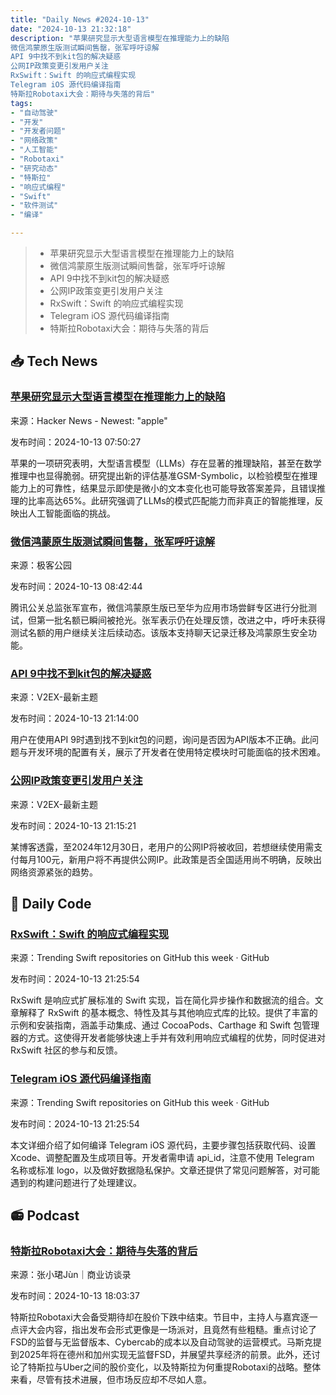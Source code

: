 ```yaml
---
title: "Daily News #2024-10-13"
date: "2024-10-13 21:32:18"
description: "苹果研究显示大型语言模型在推理能力上的缺陷
微信鸿蒙原生版测试瞬间售罄，张军呼吁谅解
API 9中找不到kit包的解决疑惑
公网IP政策变更引发用户关注
RxSwift：Swift 的响应式编程实现
Telegram iOS 源代码编译指南
特斯拉Robotaxi大会：期待与失落的背后"
tags: 
- "自动驾驶"
- "开发"
- "开发者问题"
- "网络政策"
- "人工智能"
- "Robotaxi"
- "研究动态"
- "特斯拉"
- "响应式编程"
- "Swift"
- "软件测试"
- "编译"

---
```


> - 苹果研究显示大型语言模型在推理能力上的缺陷
> - 微信鸿蒙原生版测试瞬间售罄，张军呼吁谅解
> - API 9中找不到kit包的解决疑惑
> - 公网IP政策变更引发用户关注
> - RxSwift：Swift 的响应式编程实现
> - Telegram iOS 源代码编译指南
> - 特斯拉Robotaxi大会：期待与失落的背后

## 📥 Tech News

### [苹果研究显示大型语言模型在推理能力上的缺陷](https://appleinsider.com/articles/24/10/12/apples-study-proves-that-llm-based-ai-models-are-flawed-because-they-cannot-reason)

来源：Hacker News - Newest: "apple"

发布时间：2024-10-13 07:50:27

苹果的一项研究表明，大型语言模型（LLMs）存在显著的推理缺陷，甚至在数学推理中也显得脆弱。研究提出新的评估基准GSM-Symbolic，以检验模型在推理能力上的可靠性，结果显示即使是微小的文本变化也可能导致答案差异，且错误推理的比率高达65%。此研究强调了LLMs的模式匹配能力而非真正的智能推理，反映出人工智能面临的挑战。

### [微信鸿蒙原生版测试瞬间售罄，张军呼吁谅解](http://www.geekpark.net/news/341727)

来源：极客公园

发布时间：2024-10-13 08:42:44

腾讯公关总监张军宣布，微信鸿蒙原生版已至华为应用市场尝鲜专区进行分批测试，但第一批名额已瞬间被抢光。张军表示仍在处理反馈，改进之中，呼吁未获得测试名额的用户继续关注后续动态。该版本支持聊天记录迁移及鸿蒙原生安全功能。

### [API 9中找不到kit包的解决疑惑](https://www.v2ex.com/t/1079871)

来源：V2EX-最新主题

发布时间：2024-10-13 21:14:00

用户在使用API 9时遇到找不到kit包的问题，询问是否因为API版本不正确。此问题与开发环境的配置有关，展示了开发者在使用特定模块时可能面临的技术困难。

### [公网IP政策变更引发用户关注](https://www.v2ex.com/t/1079872)

来源：V2EX-最新主题

发布时间：2024-10-13 21:15:21

某博客透露，至2024年12月30日，老用户的公网IP将被收回，若想继续使用需支付每月100元，新用户将不再提供公网IP。此政策是否全国适用尚不明确，反映出网络资源紧张的趋势。

## 💾 Daily Code

### [RxSwift：Swift 的响应式编程实现](https://github.com/ReactiveX/RxSwift)

来源：Trending Swift repositories on GitHub this week · GitHub

发布时间：2024-10-13 21:25:54

RxSwift 是响应式扩展标准的 Swift 实现，旨在简化异步操作和数据流的组合。文章解释了 RxSwift 的基本概念、特性及其与其他响应式库的比较。提供了丰富的示例和安装指南，涵盖手动集成、通过 CocoaPods、Carthage 和 Swift 包管理器的方式。这使得开发者能够快速上手并有效利用响应式编程的优势，同时促进对 RxSwift 社区的参与和反馈。

### [Telegram iOS 源代码编译指南](https://github.com/TelegramMessenger/Telegram-iOS)

来源：Trending Swift repositories on GitHub this week · GitHub

发布时间：2024-10-13 21:25:54

本文详细介绍了如何编译 Telegram iOS 源代码，主要步骤包括获取代码、设置 Xcode、调整配置及生成项目等。开发者需申请 api_id，注意不使用 Telegram 名称或标准 logo，以及做好数据隐私保护。文章还提供了常见问题解答，对可能遇到的构建问题进行了处理建议。

## 📻 Podcast

### [特斯拉Robotaxi大会：期待与失落的背后](https://www.xiaoyuzhoufm.com/episode/670b9afadb2cf82757d9ebec)

来源：张小珺Jùn｜商业访谈录

发布时间：2024-10-13 18:03:37

特斯拉Robotaxi大会备受期待却在股价下跌中结束。节目中，主持人与嘉宾逐一点评大会内容，指出发布会形式更像是一场派对，且竟然有些粗糙。重点讨论了FSD的监督与无监督版本、Cybercab的成本以及自动驾驶的运营模式。马斯克提到2025年将在德州和加州实现无监督FSD，并展望共享经济的前景。此外，还讨论了特斯拉与Uber之间的股价变化，以及特斯拉为何重提Robotaxi的战略。整体来看，尽管有技术进展，但市场反应却不尽如人意。
